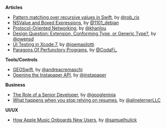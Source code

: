 **Articles**

* [Pattern matching over recursive values in Swift](http://antitypical.com/swift/2015/07/01/pattern-matching-over-recursive-values-in-swift/), by [@rob_rix](https://twitter.com/rob_rix)
* [NSValue and Boxed Expressions](https://alexdenisov.github.io/blog/nsvalue-and-boxed-expressions/), by [@1101_debian](https://twitter.com/1101_debian)
* [Protocol-Oriented Networking](http://khanlou.com/2015/06/protocol-oriented-networking/), by [@khanlou](https://twitter.com/khanlou)
* [Design Question: Extension, Conforming Type, or Generic Type?](http://owensd.io/2015/06/25/design-question-extension.html), by [@owensd](https://twitter.com/owensd)
* [UI Testing in Xcode 7](http://masilotti.com/ui-testing-xcode-7/), by [@joemasilotti](http://twitter.com/joemasilotti)
* [Paragons Of Perfunctory Programs](http://xn--wxak1a.com/blog/Monadic-Computering.html), by [@CodaFi_](https://twitter.com/CodaFi_)

**Tools/Controls**

* [GEOSwift](https://github.com/andreacremaschi/GEOSwift), by [@andreacremaschi](https://twitter.com/andreacremaschi)
* [Opening the Instapaper API](http://blog.instapaper.com/post/121774203371), by [@instapaper](https://twitter.com/instapaper)

**Business**

* [The Role of a Senior Developer](http://mattbriggs.net/blog/2015/06/01/the-role-of-a-senior-developer/), by [@googleninja](https://twitter.com/googleninja)
* [What happens when you stop relying on resumes](http://blog.alinelerner.com/what-happens-when-you-stop-relying-on-resumes/), by [@alinelernerLLC](https://twitter.com/alinelernerLLC)

**UI/UX**

* [How Apple Music Onboards New Users](http://www.useronboard.com/how-applemusic-onboards-new-users/), by [@samuelhulick](https://twitter.com/samuelhulick)

